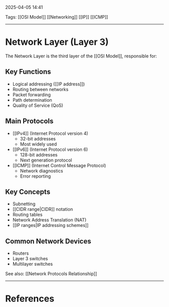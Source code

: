 2025-04-05 14:41

Tags: [[OSI Model]] [[Networking]] [[IP]] [[ICMP]]

---

# Network Layer (Layer 3)

The Network Layer is the third layer of the [[OSI Model]], responsible for:

## Key Functions

- Logical addressing ([[IP address]])
- Routing between networks
- Packet forwarding
- Path determination
- Quality of Service (QoS)

## Main Protocols

- [[IPv4]] (Internet Protocol version 4)
  - 32-bit addresses
  - Most widely used
- [[IPv6]] (Internet Protocol version 6)
  - 128-bit addresses
  - Next generation protocol
- [[ICMP]] (Internet Control Message Protocol)
  - Network diagnostics
  - Error reporting

## Key Concepts

- Subnetting
- [[CIDR range|CIDR]] notation
- Routing tables
- Network Address Translation (NAT)
- [[IP ranges|IP addressing schemes]]

## Common Network Devices

- Routers
- Layer 3 switches
- Multilayer switches

See also: [[Network Protocols Relationship]]

---

# References
